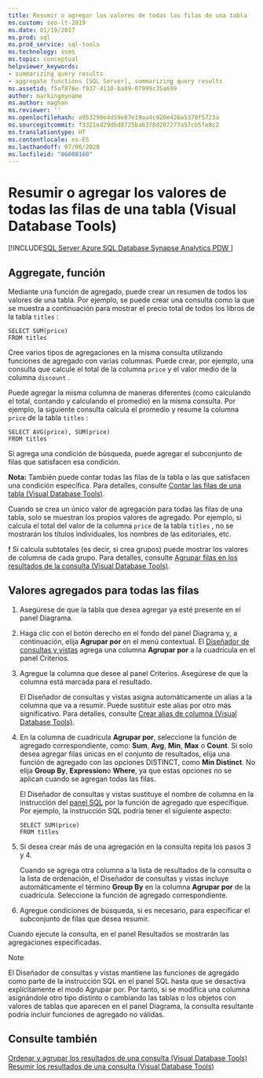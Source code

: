 ```yaml
---
title: Resumir o agregar los valores de todas las filas de una tabla
ms.custom: seo-lt-2019
ms.date: 01/19/2017
ms.prod: sql
ms.prod_service: sql-tools
ms.technology: ssms
ms.topic: conceptual
helpviewer_keywords:
- summarizing query results
- aggregate functions [SQL Server], summarizing query results
ms.assetid: f5af876e-f937-4110-ba09-07999c35a699
author: markingmyname
ms.author: maghan
ms.reviewer: ''
ms.openlocfilehash: a953290e4d59e87e19aa4c920e426a5370f5723a
ms.sourcegitcommit: f3321ed29d6d8725ba6378d207277a57cb5fe8c2
ms.translationtype: HT
ms.contentlocale: es-ES
ms.lasthandoff: 07/06/2020
ms.locfileid: "86008160"
---
```

# <a name="summarize-or-aggregate-values-for-all-rows-in-a-table-visual-database-tools"></a>Resumir o agregar los valores de todas las filas de una tabla (Visual Database Tools)
[!INCLUDE[SQL Server Azure SQL Database Synapse Analytics PDW ](../../includes/applies-to-version/sql-asdb-asdbmi-asa-pdw.md)]
## <a name="aggregate-function"></a>Aggregate, función
Mediante una función de agregado, puede crear un resumen de todos los valores de una tabla. Por ejemplo, se puede crear una consulta como la que se muestra a continuación para mostrar el precio total de todos los libros de la tabla `titles` :  
  
```  
SELECT SUM(price)  
FROM titles  
```  
  
Cree varios tipos de agregaciones en la misma consulta utilizando funciones de agregado con varias columnas. Puede crear, por ejemplo, una consulta que calcule el total de la columna `price` y el valor medio de la columna `discount` .  
  
Puede agregar la misma columna de maneras diferentes (como calculando el total, contando y calculando el promedio) en la misma consulta. Por ejemplo, la siguiente consulta calcula el promedio y resume la columna `price` de la tabla `titles` :  
  
```  
SELECT AVG(price), SUM(price)  
FROM titles  
```  
  
Si agrega una condición de búsqueda, puede agregar el subconjunto de filas que satisfacen esa condición.  

**Nota:** También puede contar todas las filas de la tabla o las que satisfacen una condición específica. Para detalles, consulte [Contar las filas de una tabla &#40;Visual Database Tools&#41;](../../ssms/visual-db-tools/count-rows-in-a-table-visual-database-tools.md).  
  
  
Cuando se crea un único valor de agregación para todas las filas de una tabla, solo se muestran los propios valores de agregado. Por ejemplo, si calcula el total del valor de la columna `price` de la tabla `titles` , no se mostrarán los títulos individuales, los nombres de las editoriales, etc.  
 
 **!** Si calcula subtotales (es decir, si crea grupos) puede mostrar los valores de columna de cada grupo. Para detalles, consulte [Agrupar filas en los resultados de la consulta &#40;Visual Database Tools&#41;](../../ssms/visual-db-tools/group-rows-in-query-results-visual-database-tools.md).  

## <a name="aggregate-values-for-all-rows"></a>Valores agregados para todas las filas  
  
1.  Asegúrese de que la tabla que desea agregar ya esté presente en el panel Diagrama.  
  
2.  Haga clic con el botón derecho en el fondo del panel Diagrama y, a continuación, elija **Agrupar por** en el menú contextual. El [Diseñador de consultas y vistas](../../ssms/visual-db-tools/query-and-view-designer-tools-visual-database-tools.md) agrega una columna **Agrupar por** a la cuadrícula en el panel Criterios.  
  
3.  Agregue la columna que desee al panel Criterios. Asegúrese de que la columna está marcada para el resultado.  
  
    El Diseñador de consultas y vistas asigna automáticamente un alias a la columna que va a resumir. Puede sustituir este alias por otro más significativo. Para detalles, consulte [Crear alias de columna &#40;Visual Database Tools&#41;](../../ssms/visual-db-tools/create-column-aliases-visual-database-tools.md).  
  
4.  En la columna de cuadrícula **Agrupar por**, seleccione la función de agregado correspondiente, como: **Sum**, **Avg**, **Min**, **Max** o **Count**. Si solo desea agregar filas únicas en el conjunto de resultados, elija una función de agregado con las opciones DISTINCT, como **Min Distinct**. No elija **Group By**, **Expression**o **Where**, ya que estas opciones no se aplican cuando se agregan todas las filas.  
  
    El Diseñador de consultas y vistas sustituye el nombre de columna en la instrucción del [panel SQL](../../ssms/visual-db-tools/sql-pane-visual-database-tools.md) por la función de agregado que especifique. Por ejemplo, la instrucción SQL podría tener el siguiente aspecto:  
  
    ```  
    SELECT SUM(price)  
    FROM titles  
    ```  
  
5.  Si desea crear más de una agregación en la consulta repita los pasos 3 y 4.  
  
    Cuando se agrega otra columna a la lista de resultados de la consulta o la lista de ordenación, el Diseñador de consultas y vistas incluye automáticamente el término **Group By** en la columna **Agrupar por** de la cuadrícula. Seleccione la función de agregado correspondiente.  
  
6.  Agregue condiciones de búsqueda, si es necesario, para especificar el subconjunto de filas que desea resumir.  
  
Cuando ejecute la consulta, en el panel Resultados se mostrarán las agregaciones especificadas.  
  
> [!NOTE]  
> El Diseñador de consultas y vistas mantiene las funciones de agregado como parte de la instrucción SQL en el panel SQL hasta que se desactiva explícitamente el modo Agrupar por. Por tanto, si se modifica una columna asignándole otro tipo distinto o cambiando las tablas o los objetos con valores de tablas que aparecen en el panel Diagrama, la consulta resultante podría incluir funciones de agregado no válidas.  
  
## <a name="see-also"></a>Consulte también  
[Ordenar y agrupar los resultados de una consulta &#40;Visual Database Tools&#41;](../../ssms/visual-db-tools/sort-and-group-query-results-visual-database-tools.md)  
[Resumir los resultados de una consulta &#40;Visual Database Tools&#41;](../../ssms/visual-db-tools/summarize-query-results-visual-database-tools.md)  
  
